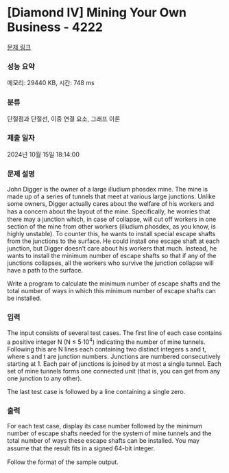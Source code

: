 # [Diamond IV] Mining Your Own Business - 4222 

[문제 링크](https://www.acmicpc.net/problem/4222) 

### 성능 요약

메모리: 29440 KB, 시간: 748 ms

### 분류

단절점과 단절선, 이중 연결 요소, 그래프 이론

### 제출 일자

2024년 10월 15일 18:14:00

### 문제 설명

<p>John Digger is the owner of a large illudium phosdex mine. The mine is made up of a series of tunnels that meet at various large junctions. Unlike some owners, Digger actually cares about the welfare of his workers and has a concern about the layout of the mine. Speciﬁcally, he worries that there may a junction which, in case of collapse, will cut off workers in one section of the mine from other workers (illudium phosdex, as you know, is highly unstable). To counter this, he wants to install special escape shafts from the junctions to the surface. He could install one escape shaft at each junction, but Digger doesn’t care about his workers that much. Instead, he wants to install the minimum number of escape shafts so that if any of the junctions collapses, all the workers who survive the junction collapse will have a path to the surface.</p>

<p>Write a program to calculate the minimum number of escape shafts and the total number of ways in which this minimum number of escape shafts can be installed.</p>

### 입력 

 <p>The input consists of several test cases. The ﬁrst line of each case contains a positive integer N (N ≤ 5·10<sup>4</sup>) indicating the number of mine tunnels. Following this are N lines each containing two distinct integers s and t, where s and t are junction numbers. Junctions are numbered consecutively starting at 1. Each pair of junctions is joined by at most a single tunnel. Each set of mine tunnels forms one connected unit (that is, you can get from any one junction to any other).</p>

<p>The last test case is followed by a line containing a single zero.</p>

### 출력 

 <p>For each test case, display its case number followed by the minimum number of escape shafts needed for the system of mine tunnels and the total number of ways these escape shafts can be installed. You may assume that the result ﬁts in a signed 64-bit integer.</p>

<p>Follow the format of the sample output.</p>

